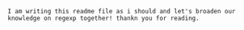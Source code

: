 	I am writing this readme file as i should and let's broaden our knowledge on regexp together! thankn you for reading.
